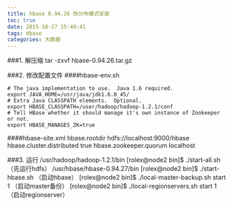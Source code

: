 ```yaml
---
title: hbase 0.94.26 伪分布模式安装
toc: true
date: 2015-10-27 15:49:41
tags: Hbase
categories: 大数据
---
```



###1. 解压缩
	tar -zxvf hbase-0.94.26.tar.gz

###2. 修改配置文件
####hbase-env.sh

	# The java implementation to use.  Java 1.6 required.
	export JAVA_HOME=/usr/java/jdk1.6.0_45/
	# Extra Java CLASSPATH elements.  Optional.
	export HBASE_CLASSPATH=/user/hadoop/hadoop-1.2.1/conf
	# Tell HBase whether it should manage it's own instance of Zookeeper or not.
	export HBASE_MANAGES_ZK=true

####hbase-site.xml
	<configuration>
		<property>
		    <name>hbase.rootdir</name>
		    <value>hdfs://localhost:9000/hbase</value>
  		</property>
		<property>
		    <name>hbase.cluster.distributed</name>
		    <value>true</value>
  		</property>
   		<property>
		    <name>hbase.zookeeper.quorum</name>
		    <value>localhost</value>
  		</property>
	</configuration>

###3. 运行
     /usr/hadoop/hadoop-1.2.1/bin
     [rolex@node2 bin]$ ./start-all.sh （先运行hdfs）
     /usr/hbase/hbase-0.94.27/bin
     [rolex@node2 bin]$ ./start-hbase.sh （启动hbase）
     [rolex@node2 bin]$ ./local-master-backup.sh start 1  （启动master备份）
     [rolex@node2 bin]$ ./local-regionservers.sh start 1  （启动regionserver）

